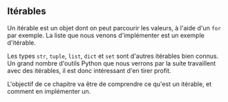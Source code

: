 ## Itérables

Un itérable est un objet dont on peut parcourir les valeurs, à l'aide d'un `for` par exemple.
La liste que nous venons d'implémenter est un exemple d'itérable.

Les types `str`, `tuple`, `list`, `dict` et `set` sont d'autres itérables bien connus.
Un grand nombre d'outils Python que nous verrons par la suite travaillent avec des itérables, il est donc intéressant d'en tirer profit.

L'objectif de ce chapitre va être de comprendre ce qu'est un itérable, et comment en implémenter un.
